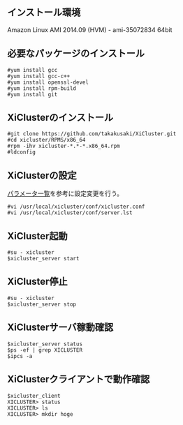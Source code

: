 ## インストール環境
Amazon Linux AMI 2014.09 (HVM) - ami-35072834  64bit  

## 必要なパッケージのインストール
```
#yum install gcc  
#yum install gcc-c++  
#yum install openssl-devel  
#yum install rpm-build    
#yum install git  
```

## XiClusterのインストール
```
#git clone https://github.com/takakusaki/XiCluster.git  
#cd xicluster/RPMS/x86_64  
#rpm -ihv xicluster-*.*-*.x86_64.rpm  
#ldconfig  
```

## XiClusterの設定
[パラメータ一覧](https://github.com/takakusaki/XiCluster/blob/master/doc/PARAMETER.md)を参考に設定変更を行う。
```
#vi /usr/local/xicluster/conf/xicluster.conf  
#vi /usr/local/xicluster/conf/server.lst
```

## XiCluster起動
```
#su - xicluster  
$xicluster_server start  
```

## XiCluster停止
```
#su - xicluster  
$xicluster_server stop  
```

## XiClusterサーバ稼動確認
```
$xicluster_server status  
$ps -ef | grep XICLUSTER  
$ipcs -a  
```

## XiClusterクライアントで動作確認
```
$xicluster_client
XICLUSTER> status
XICLUSTER> ls
XICLUSTER> mkdir hoge
```
